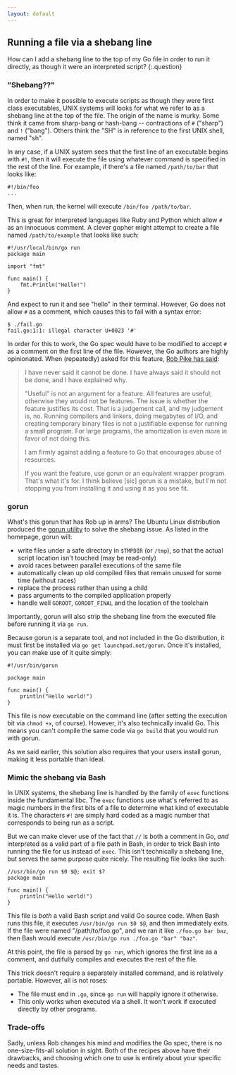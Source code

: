 ```yaml
---
layout: default
---
```


## Running a file via a shebang line

How can I add a shebang line to the top of my Go file in order to run it directly, as though it were an interpreted script?
{:.question}

### "Shebang??"

In order to make it possible to execute scripts as though they were first class executables, UNIX systems will looks for what we refer to as a shebang line at the top of the file.  The origin of the name is murky.  Some think it came from sharp-bang or hash-bang -- contractions of `#` ("sharp") and `!` ("bang").  Others think the "SH" is in reference to the first UNIX shell, named "sh".

In any case, if a UNIX system sees that the first line of an executable begins with `#!`, then it will execute the file using whatever command is specified in the rest of the line.  For example, if there's a file named `/path/to/bar` that looks like:

```
#!/bin/foo
...
```

Then, when run, the kernel will execute `/bin/foo /path/to/bar`.  

This is great for interpreted languages like Ruby and Python which allow `#` as an innocuous comment.  A clever gopher might attempt to create a file named `/path/to/example` that looks like such:

``` golang
#!/usr/local/bin/go run
package main

import "fmt"

func main() {
    fmt.Println("Hello!")
}
```

And expect to run it and see "hello" in their terminal.  However, Go does not allow `#` as a comment, which causes this to fail with a syntax error:

```
$ ./fail.go
fail.go:1:1: illegal character U+0023 '#'
```

In order for this to work, the Go spec would have to be modified to accept `#` as a comment on the first line of the file.  However, the Go authors are highly opinionated.  When (repeatedly) asked for this feature, [Rob Pike has said](https://groups.google.com/d/msg/golang-nuts/iGHWoUQFHjg/_dbLKomrPmUJ):

> I have never said it cannot be done. I have always said it should not be done, and I have explained why.
> 
> "Useful" is not an argument for a feature. All features are useful; otherwise they would not be features. The issue is whether the feature justifies its cost. That is a judgement call, and my judgement is, no. Running compilers and linkers, doing megabytes of I/O, and creating temporary binary files is not a justifiable expense for running a small program. For large programs, the amortization is even more in favor of not doing this.
> 
> I am firmly against adding a feature to Go that encourages abuse of resources.
> 
> If you want the feature, use gorun or an equivalent wrapper program. That's what it's for.  I think believe [sic] gorun is a mistake, but I'm not stopping you from installing it and using it as you see fit.

### gorun

What's this gorun that has Rob up in arms?  The Ubuntu Linux distribution produced the [gorun utility](https://wiki.ubuntu.com/gorun) to solve the shebang issue.  As listed in the homepage, gorun will:

* write files under a safe directory in `$TMPDIR` (or `/tmp`), so that the actual script location isn't touched (may be read-only)
* avoid races between parallel executions of the same file
* automatically clean up old compiled files that remain unused for some time (without races)
* replace the process rather than using a child
* pass arguments to the compiled application properly
* handle well `GOROOT`, `GOROOT_FINAL` and the location of the toolchain

Importantly, gorun will also strip the shebang line from the executed file before running it via `go run`.

Because gorun is a separate tool, and not included in the Go distribution, it must first be installed via `go get launchpad.net/gorun`.  Once it's installed, you can make use of it quite simply:

```
#!/usr/bin/gorun

package main

func main() {
    println("Hello world!")
}
```

This file is now executable on the command line (after setting the execution bit via `chmod +x`, of course).  However, it's also technically invalid Go. This means you can't compile the same code via `go build` that you would run with gorun.

As we said earlier, this solution also requires that your users install gorun, making it less portable than ideal.

### Mimic the shebang via Bash

In UNIX systems, the shebang line is handled by the family of `exec` functions inside the fundamental libc.  The `exec` functions use what's referred to as magic numbers in the first bits of a file to determine what kind of executable it is.  The characters `#!` are simply hard coded as a magic number that corresponds to being run as a script.

But we can make clever use of the fact that `//` is both a comment in Go, *and* interpreted as a valid part of a file path in Bash, in order to trick Bash into running the file for us instead of `exec`.  This isn't technically a shebang line, but serves the same purpose quite nicely.  The resulting file looks like such:

```
//usr/bin/go run $0 $@; exit $?
package main

func main() {
    println("Hello world!")
}
```

This file is *both* a valid Bash script and valid Go source code.  When Bash runs this file, it executes `/usr/bin/go run $0 $@`, and then immediately exits.  If the file were named "/path/to/foo.go", and we ran it like `./foo.go bar baz`, then Bash would execute `/usr/bin/go run ./foo.go "bar" "baz"`.

At this point, the file is parsed by `go run`, which ignores the first line as a comment, and dutifully compiles and executes the rest of the file.

This trick doesn't require a separately installed command, and is relatively portable.  However, all is not roses:  

* The file must end in `.go`, since `go run` will happily ignore it otherwise.
* This only works when executed via a shell.  It won't work if executed directly by other programs.

### Trade-offs

Sadly, unless Rob changes his mind and modifies the Go spec, there is no one-size-fits-all solution in sight.  Both of the recipes above have their drawbacks, and choosing which one to use is entirely about your specific needs and tastes.

